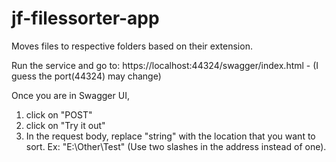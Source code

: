 # jf-filessorter-app
Moves files to respective folders based on their extension. 

Run the service and go to:
https://localhost:44324/swagger/index.html   - (I guess the port(44324) may change)

Once you are in Swagger UI, 
  1. click on "POST"
  2. click on "Try it out"
  3. In the request body, replace "string" with the location that you want to sort.
      Ex: "E:\\Other\\Test"  (Use two slashes in the address instead of one).
